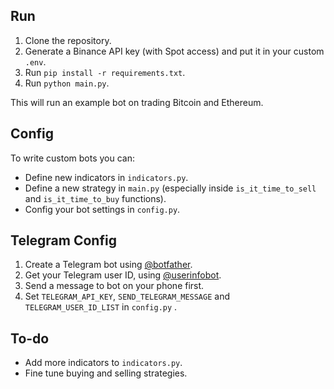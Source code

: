 ## Run

1. Clone the repository.
2. Generate a Binance API key (with Spot access) and put it in your custom `.env`.
3. Run `pip install -r requirements.txt`.
4. Run `python main.py`.

This will run an example bot on trading Bitcoin and Ethereum.

## Config

To write custom bots you can:

- Define new indicators in `indicators.py`.
- Define a new strategy in `main.py` (especially inside `is_it_time_to_sell`
  and `is_it_time_to_buy` functions).
- Config your bot settings in `config.py`.

## Telegram Config

1. Create a Telegram bot using [@botfather](https://t.me/botfather).
2. Get your Telegram user ID, using [@userinfobot](https://t.me/userinfobot).
3. Send a message to bot on your phone first.
4. Set `TELEGRAM_API_KEY`, `SEND_TELEGRAM_MESSAGE` and `TELEGRAM_USER_ID_LIST` in `config.py` .

## To-do

- Add more indicators to `indicators.py`.
- Fine tune buying and selling strategies.

